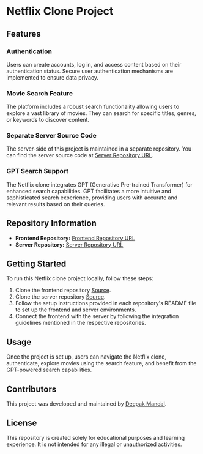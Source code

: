 # Netflix Clone Project

## Features

### Authentication
Users can create accounts, log in, and access content based on their authentication status. Secure user authentication mechanisms are implemented to ensure data privacy.

### Movie Search Feature
The platform includes a robust search functionality allowing users to explore a vast library of movies. They can search for specific titles, genres, or keywords to discover content.

### Separate Server Source Code
The server-side of this project is maintained in a separate repository. You can find the server source code at [Server Repository URL](https://github.com/deepumandal/netflix-server).

### GPT Search Support
The Netflix clone integrates GPT (Generative Pre-trained Transformer) for enhanced search capabilities. GPT facilitates a more intuitive and sophisticated search experience, providing users with accurate and relevant results based on their queries.

## Repository Information
- **Frontend Repository:** [Frontend Repository URL](https://github.com/deepumandal/Netflix)
- **Server Repository:** [Server Repository URL](https://github.com/deepumandal/netflix-server)

## Getting Started
To run this Netflix clone project locally, follow these steps:
1. Clone the frontend repository [Source](https://github.com/deepumandal/Netflix).
2. Clone the server repository [Source](https://github.com/deepumandal/netflix-server).
3. Follow the setup instructions provided in each repository's README file to set up the frontend and server environments.
4. Connect the frontend with the server by following the integration guidelines mentioned in the respective repositories.

## Usage
Once the project is set up, users can navigate the Netflix clone, authenticate, explore movies using the search feature, and benefit from the GPT-powered search capabilities.

## Contributors
This project was developed and maintained by [Deepak Mandal](https://github.com/deepumandal).

## License
This repository is created solely for educational purposes and learning experience. It is not intended for any illegal or unauthorized activities.
